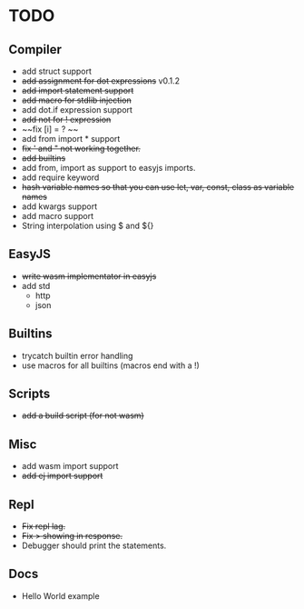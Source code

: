 # TODO

## Compiler
- add struct support
- ~~add assignment for dot expressions~~ v0.1.2
- ~~add import statement support~~
- ~~add macro for stdlib injection~~
- add dot.if expression support
- ~~add not for ! expression~~
- ~~fix [i] = ? ~~
- add from import * support
- ~~fix ' and " not working together.~~
- ~~add builtins~~
- add from, import as support to easyjs imports.
- add require keyword
- ~~hash variable names so that you can use let, var, const, class as variable names~~
- add kwargs support
- add macro support
- String interpolation using $ and ${}

## EasyJS
- ~~write wasm implementator in easyjs~~
- add std
    - http
    - json

## Builtins
- trycatch builtin error handling
- use macros for all builtins (macros end with a !)

## Scripts
- ~~add a build script (for not wasm)~~

## Misc
- add wasm import support
- ~~add ej import support~~

## Repl
- ~~Fix repl lag.~~
- ~~Fix > showing in response.~~
- Debugger should print the statements.

## Docs
- Hello World example